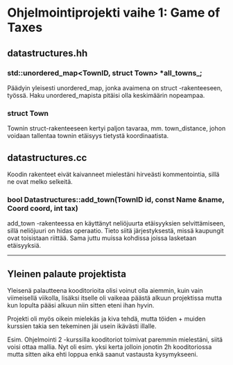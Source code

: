 # Ohjelmointiprojekti vaihe 1: Game of Taxes



## datastructures.hh

### std::unordered_map<TownID, struct Town> *all_towns_;
Päädyin yleisesti unordered_map, jonka avaimena on struct -rakenteeseen, työssä. Haku unordered_mapista pitäisi olla keskimäärin nopeampaa. 

### struct Town
Townin struct-rakenteeseen kertyi paljon tavaraa, mm. town_distance, johon voidaan tallentaa townin etäisyys tietystä koordinaatista.

## datastructures.cc
Koodin rakenteet eivät kaivanneet mielestäni hirveästi kommentointia, sillä ne ovat melko selkeitä.

### bool Datastructures::add_town(TownID id, const Name &name, Coord coord, int tax)
add_town -rakenteessa en käyttänyt neliöjuurta etäisyyksien selvittämiseen, sillä neliöjuuri on hidas operaatio. Tieto siitä järjestyksestä,
missä kaupungit ovat toisistaan riittää. Sama juttu muissa kohdissa joissa lasketaan etäisyyksiä.


----

## Yleinen palaute projektista
Yleisenä palautteena kooditorioita olisi voinut olla aiemmin, kuin vain viimeisellä viikolla, lisäksi itselle oli vaikeaa päästä alkuun projektissa mutta kun lopulta pääsi alkuun niin sitten eteni ihan hyvin.

Projekti oli myös oikein mielekäs ja kiva tehdä, mutta töiden + muiden kurssien takia sen tekeminen jäi usein ikävästi illalle.

Esim. Ohjelmointi 2 -kurssilla kooditoriot toimivat paremmin mielestäni, siitä voisi ottaa mallia. Nyt oli esim. yksi kerta jolloin jonotin 2h kooditoriossa mutta sitten aika ehti loppua enkä saanut vastausta kysymykseeni.
